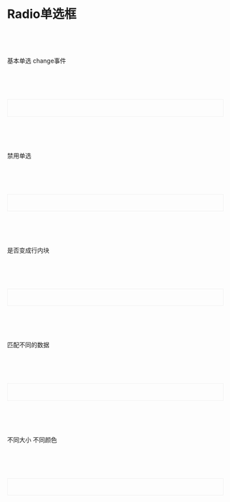 # Radio单选框
<script setup>
import demo1 from './demo1.vue';
import demo2 from './demo2.vue';
import demo3 from './demo3.vue';
import demo4 from './demo4.vue';
import demo5 from './demo5.vue';
import codeds from '@/components/codeds.vue';
import DOC from '@/components/docview.vue';

const propDoc =  [
  ["v-model","单选绑定值","String || Number","-","-"],
  ["size", "尺寸大小", "String", "default / small / mini", "default"],
  ["options", "单选数据配置，具体见下方label、value", "Array", "-", "[]"],
  ["inline", "是否为行内元素", "Boolean", "true / false", "true"],
  ["labelFiled", "自定义替换lable的字段名", "String", "-", "label"],
  ["valueFiled", "自定义替换value的字段名", "String", "-", "value"],
  ["customColor", "自定义选中颜色色值", "String", "-", "-"],
  ["customClass", "自定义组件类名", "String", "-", "-",],
  ["disabled", "是否禁用选项", "Boolean", "true / false", "false",],
  ["label", "单选默认label展示字段名，自定义请使用labelFiled属性重新关联lable字段", "String", "-", "label",],
  ["value", "单选默认value选中值，自定义请使用valueFiled属性重新关联value字段", "String", "-", "value",]
];
const eventDoc = [
  ["change", "开关事件","change = (e) =>{console.log(e)}"],
];
</script>

<div class="btndoc1">基本单选 change事件</div>
<div class="btndoc2">
<demo1></demo1>
</div>
<Suspense><codeds compname="lradio" demoname="demo1"></codeds></Suspense>
<div class="btndoc1">禁用单选</div>
<div class="btndoc2">
<demo2></demo2>
</div>
<Suspense><codeds compname="lradio" demoname="demo2"></codeds></Suspense>
<div class="btndoc1">是否变成行内块</div>
<div class="btndoc2">
<demo3></demo3>
</div>
<Suspense><codeds compname="lradio" demoname="demo3"></codeds></Suspense>
<div class="btndoc1">匹配不同的数据</div>
<div class="btndoc2">
<demo4></demo4>
</div>
<Suspense><codeds compname="lradio" demoname="demo4"></codeds></Suspense>
<div class="btndoc1">不同大小 不同颜色</div>
<div class="btndoc2">
<demo5></demo5>
</div>
<Suspense><codeds compname="lradio" demoname="demo5"></codeds></Suspense>
</div>

<DOC title="属性" type=prop :body="propDoc"></DOC>

<br/>

<DOC title="input 事件" type=event :body="eventDoc"></DOC>

<style>
    .btndoc2{
        display:"block";
        border:1px solid #f0f0f0;
        /* height:20vh; */
        padding:2vw;
        margin-top:2vh;
    }
    .btndoc1{
        margin-top:2vh;
    }
</style>

